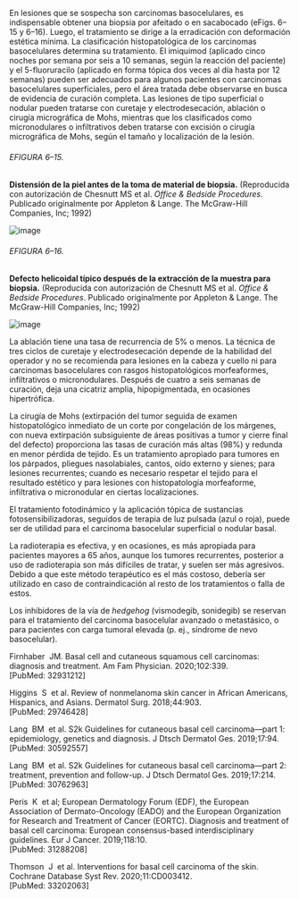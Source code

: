 En lesiones que se sospecha son carcinomas basocelulares, es indispensable obtener una biopsia por afeitado o en sacabocado (eFigs. 6–15 y 6–16). Luego, el tratamiento se dirige a la erradicación con deformación estética mínima. La clasificación histopatológica de los carcinomas basocelulares determina su tratamiento. El imiquimod (aplicado cinco noches por semana por seis a 10 semanas, según la reacción del paciente) y el 5-fluoruracilo (aplicado en forma tópica dos veces al día hasta por 12 semanas) pueden ser adecuados para algunos pacientes con carcinomas basocelulares superficiales, pero el área tratada debe observarse en busca de evidencia de curación completa. Las lesiones de tipo superficial o nodular pueden tratarse con curetaje y electrodesecación, ablación o cirugía micrográfica de Mohs, mientras que los clasificados como micronodulares o infiltrativos deben tratarse con excisión o cirugía micrográfica de Mohs, según el tamaño y localización de la lesión.

###### EFIGURA 6–15.

**Distensión de la piel antes de la toma de material de biopsia.** (Reproducida con autorización de Chesnutt MS et al. _Office & Bedside Procedures_. Publicado originalmente por Appleton & Lange. The McGraw-Hill Companies, Inc; 1992)

![image](https://mgh.silverchair-cdn.com/mgh/content_public/book/3323/amed.cmdt23_ch6_ef015-1_1682436330.32462.png?Expires=1693242818&Signature=ehretFG0Sp7rQ0uZWK9Zie0vz0m55dj1BFPvynIn8AQXhl65HwmKrVnM5AGUUrzO~9ceCHBa8ySxpFPU~FRfhJxb0kU2fesr4nGLv8TMO~fD6zVmH5LGoPL72ycxF~SPa1lfawL4PrHiiRRae61kxey996VdmuM7E2W9je64NfXZCzwnv1xMOxYSAgI6a68-mlP8obWKrC6nyjQLlD7g4jqdZdB7wOvl7QDD9-lbrypFcg78iIRIycc4o6Bh5KRy0Q8hc1HXLW9eWrx8goKHKpyLld3NeKD6ownzpCJgzh6fUB4HlVG1MYMO0OKq2nVhbAAJM-vjKfNVlL2dCAG68w__&Key-Pair-Id=APKAIE5G5CRDK6RD3PGA)

###### EFIGURA 6–16.

**Defecto helicoidal típico después de la extracción de la muestra para biopsia.** (Reproducida con autorización de Chesnutt MS et al. _Office & Bedside Procedures_. Publicado originalmente por Appleton & Lange. The McGraw-Hill Companies, Inc; 1992)

![image](https://mgh.silverchair-cdn.com/mgh/content_public/book/3323/amed.cmdt23_ch6_ef016-1_1682436330.33462.png?Expires=1693242818&Signature=HZm8XLqdglszxVxj-TZ1QHqcw75HJc9N2tRVxFV1FCLOXDrzoUh8w2AEHXFEL33UrpZF-M6OK7YngtNnboVdJauqOy8ZbYPBW0XLjYn0bz5zz70CBEjJ-V1khEyRcD5~97VoyuQrReTb7VOVsogkw7EjoS1t69hJYeB5RwuCvAYVBPGuoRRQkLugFuNQ7cZX3j4HD3iyNRuiUG9rM2nPff6~0cI1X5PMTM6DxpQ4QoaU2dHxDQtBCK-jqxGfvb~PS9uLsKvi0bqgF0RrzucqwxJnuZHAXgPT3TTEpacn7qxtQ98yoI5IA1TaUvaXw3qbc4oX5~SVxZDglnHwVQq2AQ__&Key-Pair-Id=APKAIE5G5CRDK6RD3PGA)

La ablación tiene una tasa de recurrencia de 5% o menos. La técnica de tres ciclos de curetaje y electrodesecación depende de la habilidad del operador y no se recomienda para lesiones en la cabeza y cuello ni para carcinomas basocelulares con rasgos histopatológicos morfeaformes, infiltrativos o micronodulares. Después de cuatro a seis semanas de curación, deja una cicatriz amplia, hipopigmentada, en ocasiones hipertrófica.

La cirugía de Mohs (extirpación del tumor seguida de examen histopatológico inmediato de un corte por congelación de los márgenes, con nueva extirpación subsiguiente de áreas positivas a tumor y cierre final del defecto) proporciona las tasas de curación más altas (98%) y redunda en menor pérdida de tejido. Es un tratamiento apropiado para tumores en los párpados, pliegues nasolabiales, cantos, oído externo y sienes; para lesiones recurrentes; cuando es necesario respetar el tejido para el resultado estético y para lesiones con histopatología morfeaforme, infiltrativa o micronodular en ciertas localizaciones.

El tratamiento fotodinámico y la aplicación tópica de sustancias fotosensibilizadoras, seguidos de terapia de luz pulsada (azul o roja), puede ser de utilidad para el carcinoma basocelular superficial o nodular basal.

La radioterapia es efectiva, y en ocasiones, es más apropiada para pacientes mayores a 65 años, aunque los tumores recurrentes, posterior a uso de radioterapia son más difíciles de tratar, y suelen ser más agresivos. Debido a que este método terapéutico es el más costoso, debería ser utilizado en caso de contraindicación al resto de los tratamientos o falla de estos.

Los inhibidores de la vía de _hedgehog_ (vismodegib, sonidegib) se reservan para el tratamiento del carcinoma basocelular avanzado o metastásico, o para pacientes con carga tumoral elevada (p. ej., síndrome de nevo basocelular).

Firnhaber  JM. Basal cell and cutaneous squamous cell carcinomas: diagnosis and treatment. Am Fam Physician. 2020;102:339.  
[PubMed: 32931212]    

Higgins  S  et al. Review of nonmelanoma skin cancer in African Americans, Hispanics, and Asians. Dermatol Surg. 2018;44:903.  
[PubMed: 29746428]    

Lang  BM  et al. S2k Guidelines for cutaneous basal cell carcinoma—part 1: epidemiology, genetics and diagnosis. J Dtsch Dermatol Ges. 2019;17:94.  
[PubMed: 30592557]  

Lang  BM  et al. S2k Guidelines for cutaneous basal cell carcinoma—part 2: treatment, prevention and follow-up. J Dtsch Dermatol Ges. 2019;17:214.  
[PubMed: 30762963]  

Peris  K  et al; European Dermatology Forum (EDF), the European Association of Dermato-Oncology (EADO) and the European Organization for Research and Treatment of Cancer (EORTC). Diagnosis and treatment of basal cell carcinoma: European consensus-based interdisciplinary guidelines. Eur J Cancer. 2019;118:10.  
[PubMed: 31288208]    

Thomson  J  et al. Interventions for basal cell carcinoma of the skin. Cochrane Database Syst Rev. 2020;11:CD003412.  
[PubMed: 33202063]